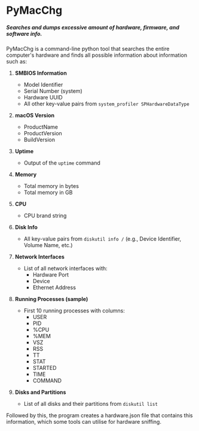 # PyMacChg
##### Searches and dumps excessive amount of hardware, firmware, and software info.

PyMacChg is a command-line python tool that searches the entire computer's hardware and finds all possible information about information such as:

1. **SMBIOS Information**
   - Model Identifier
   - Serial Number (system)
   - Hardware UUID
   - All other key-value pairs from `system_profiler SPHardwareDataType`

2. **macOS Version**
   - ProductName
   - ProductVersion
   - BuildVersion

3. **Uptime**
   - Output of the `uptime` command

4. **Memory**
   - Total memory in bytes
   - Total memory in GB

5. **CPU**
   - CPU brand string

6. **Disk Info**
   - All key-value pairs from `diskutil info /` (e.g., Device Identifier, Volume Name, etc.)

7. **Network Interfaces**
   - List of all network interfaces with:
     - Hardware Port
     - Device
     - Ethernet Address

8. **Running Processes (sample)**
   - First 10 running processes with columns:
     - USER
     - PID
     - %CPU
     - %MEM
     - VSZ
     - RSS
     - TT
     - STAT
     - STARTED
     - TIME
     - COMMAND

9. **Disks and Partitions**
   - List of all disks and their partitions from `diskutil list`
  
Followed by this, the program creates a hardware.json file that contains this information, which some tools can utilise for hardware sniffing.
